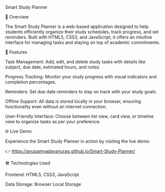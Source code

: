 Smart Study Planner

📘 Overview

The Smart Study Planner is a web-based application designed to help students efficiently organize their study schedules, track progress, and set reminders. Built with HTML5, CSS3, and JavaScript, it offers an intuitive interface for managing tasks and staying on top of academic commitments.

🚀 Features

Task Management: Add, edit, and delete study tasks with details like subject, due date, estimated hours, and notes.

Progress Tracking: Monitor your study progress with visual indicators and completion percentages.

Reminders: Set due date reminders to stay on track with your study goals.

Offline Support: All data is stored locally in your browser, ensuring functionality even without an internet connection.

User-Friendly Interface: Choose between list view, card view, or timeline view to organize tasks as per your preference.

🌐 Live Demo

Experience the Smart Study Planner in action by visiting the live demo:

👉 https://anupamyadavanurag.github.io/Smart-Study-Planner/

🛠️ Technologies Used

Frontend: HTML5, CSS3, JavaScript

Data Storage: Browser Local Storage
